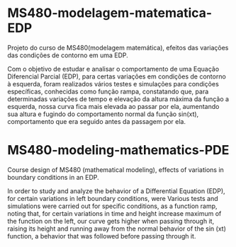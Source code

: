 # MS480-modelagem-matematica-EDP
Projeto do curso de MS480(modelagem matemática), efeitos das variações das condições de contorno em uma EDP.

Com o objetivo de estudar e analisar o comportamento de uma Equação Diferencial
Parcial (EDP), para certas variações em condições de contorno à esquerda, foram
realizados vários testes e simulações para condições específicas, conhecidas como função
rampa, constatando que, para determinadas variações de tempo e elevação da altura
máxima da função a esquerda, nossa curva fica mais elevada ao passar por ela, aumentando
sua altura e fugindo do comportamento normal da função sin(xt), comportamento que era
seguido antes da passagem por ela.


# MS480-modeling-mathematics-PDE
Course design of MS480 (mathematical modeling), effects of variations in boundary conditions in an EDP.

In order to study and analyze the behavior of a Differential Equation
(EDP), for certain variations in left boundary conditions, were
Various tests and simulations were carried out for specific conditions, as a function
ramp, noting that, for certain variations in time and height increase
maximum of the function on the left, our curve gets higher when passing through it, raising
its height and running away from the normal behavior of the sin (xt) function, a behavior that was
followed before passing through it.
